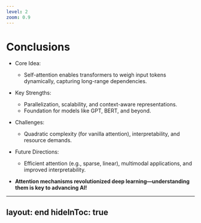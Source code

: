 ```yaml
---
level: 2
zoom: 0.9
---
```


# Conclusions

* Core Idea:  
  * Self-attention enables transformers to weigh input tokens dynamically, capturing long-range dependencies.

* Key Strengths:  
  * Parallelization, scalability, and context-aware representations.  
  * Foundation for models like GPT, BERT, and beyond.  

* Challenges:
  * Quadratic complexity (for vanilla attention), interpretability, and resource demands.  

* Future Directions:  
  * Efficient attention (e.g., sparse, linear), multimodal applications, and improved interpretability.  
  
* **Attention mechanisms revolutionized deep learning—understanding them is key to advancing AI!**

---
layout: end
hideInToc: true
---
